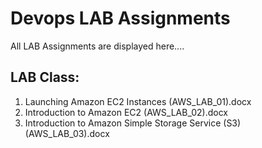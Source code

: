 # Devops LAB Assignments
All LAB Assignments are displayed here....

## LAB Class:
1. Launching Amazon EC2 Instances (AWS_LAB_01).docx
2. Introduction to Amazon EC2 (AWS_LAB_02).docx
3. Introduction to Amazon Simple Storage Service (S3) (AWS_LAB_03).docx


